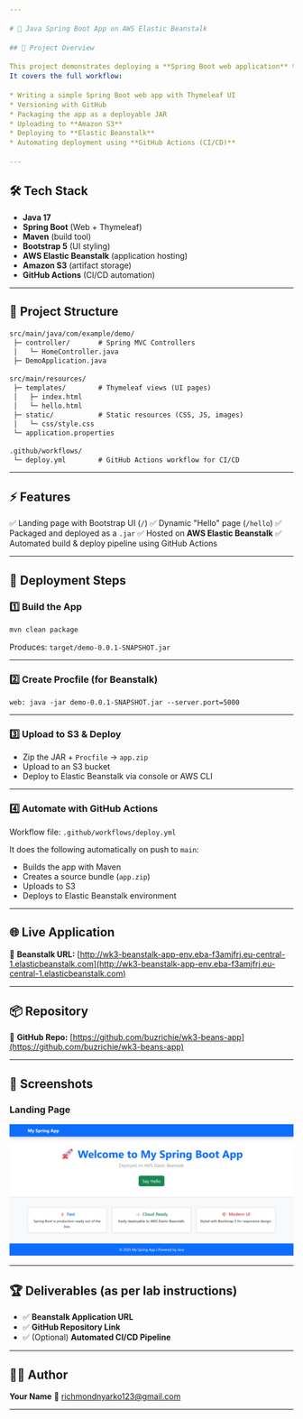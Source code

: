 ```yaml
---

# 🚀 Java Spring Boot App on AWS Elastic Beanstalk

## 📌 Project Overview

This project demonstrates deploying a **Spring Boot web application** to **AWS Elastic Beanstalk**.
It covers the full workflow:

* Writing a simple Spring Boot web app with Thymeleaf UI
* Versioning with GitHub
* Packaging the app as a deployable JAR
* Uploading to **Amazon S3**
* Deploying to **Elastic Beanstalk**
* Automating deployment using **GitHub Actions (CI/CD)**

---
```


## 🛠️ Tech Stack

* **Java 17**
* **Spring Boot** (Web + Thymeleaf)
* **Maven** (build tool)
* **Bootstrap 5** (UI styling)
* **AWS Elastic Beanstalk** (application hosting)
* **Amazon S3** (artifact storage)
* **GitHub Actions** (CI/CD automation)

---

## 📂 Project Structure

```
src/main/java/com/example/demo/
 ├─ controller/       # Spring MVC Controllers
 │   └─ HomeController.java
 ├─ DemoApplication.java

src/main/resources/
 ├─ templates/        # Thymeleaf views (UI pages)
 │   ├─ index.html
 │   └─ hello.html
 ├─ static/           # Static resources (CSS, JS, images)
 │   └─ css/style.css
 └─ application.properties

.github/workflows/
 └─ deploy.yml        # GitHub Actions workflow for CI/CD
```

---

## ⚡ Features

✅ Landing page with Bootstrap UI (`/`)
✅ Dynamic "Hello" page (`/hello`)
✅ Packaged and deployed as a `.jar`
✅ Hosted on **AWS Elastic Beanstalk**
✅ Automated build & deploy pipeline using GitHub Actions

---

## 🚀 Deployment Steps

### 1️⃣ Build the App

```bash
mvn clean package
```

Produces: `target/demo-0.0.1-SNAPSHOT.jar`

---

### 2️⃣ Create Procfile (for Beanstalk)

```
web: java -jar demo-0.0.1-SNAPSHOT.jar --server.port=5000
```

---

### 3️⃣ Upload to S3 & Deploy

* Zip the JAR + `Procfile` → `app.zip`
* Upload to an S3 bucket
* Deploy to Elastic Beanstalk via console or AWS CLI

---

### 4️⃣ Automate with GitHub Actions

Workflow file: `.github/workflows/deploy.yml`

It does the following automatically on push to `main`:

* Builds the app with Maven
* Creates a source bundle (`app.zip`)
* Uploads to S3
* Deploys to Elastic Beanstalk environment

---

## 🌐 Live Application

🔗 **Beanstalk URL:**
[http://wk3-beanstalk-app-env.eba-f3amjfrj.eu-central-1.elasticbeanstalk.com](http://wk3-beanstalk-app-env.eba-f3amjfrj.eu-central-1.elasticbeanstalk.com)

---

## 📦 Repository

🔗 **GitHub Repo:**
[https://github.com/buzrichie/wk3-beans-app](https://github.com/buzrichie/wk3-beans-app)

---

## 📸 Screenshots

### Landing Page

![Landing Page](docs/screenshots/index.png)

---

## 🏆 Deliverables (as per lab instructions)

* ✅ **Beanstalk Application URL**
* ✅ **GitHub Repository Link**
* ✅ (Optional) **Automated CI/CD Pipeline**

---

## 👨‍💻 Author

**Your Name**
📧 [richmondnyarko123@gmail.com](mailto:richmondnyarko123@gmail.com)

---
